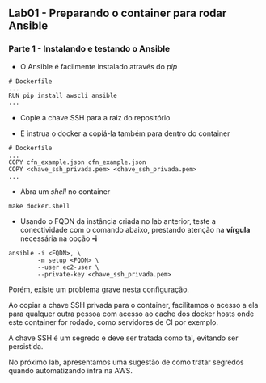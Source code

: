 ## Lab01 - Preparando o container para rodar Ansible

### Parte 1 - Instalando e testando o Ansible
* O Ansible é facilmente instalado através do _pip_
```
# Dockerfile
...
RUN pip install awscli ansible
...
```

* Copie a chave SSH para a raiz do repositório

* E instrua o docker a copiá-la também para dentro do container
```
# Dockerfile
...
COPY cfn_example.json cfn_example.json
COPY <chave_ssh_privada.pem> <chave_ssh_privada.pem>
...
```

* Abra um _shell_ no container
```
make docker.shell
```

* Usando o FQDN da instância criada no lab anterior, teste a conectividade com o comando abaixo, prestando atenção na **vírgula** necessária na opção **-i**
```
ansible -i <FQDN>, \
        -m setup <FQDN> \
        --user ec2-user \
        --private-key <chave_ssh_privada.pem>
```

Porém, existe um problema grave nesta configuração.

Ao copiar a chave SSH privada para o container, facilitamos o acesso a ela para qualquer outra pessoa com acesso ao cache dos docker hosts onde este container for rodado, como servidores de CI por exemplo.

A chave SSH é um segredo e deve ser tratada como tal, evitando ser persistida.

No próximo lab, apresentamos uma sugestão de como tratar segredos quando automatizando infra na AWS.

